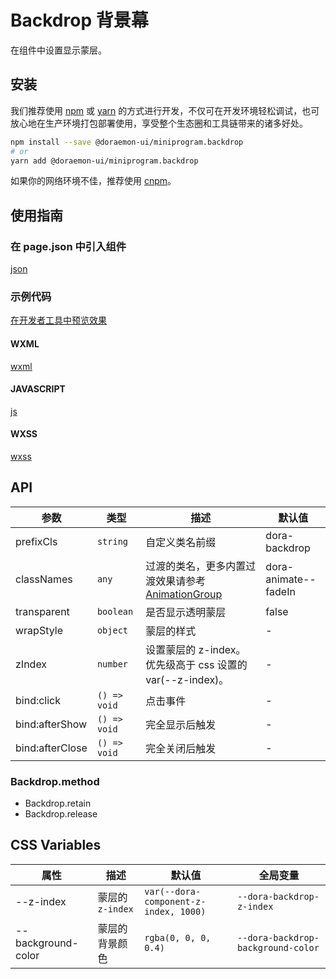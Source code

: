 # Backdrop 背景幕

在组件中设置显示蒙层。

## 安装

我们推荐使用 [npm](https://www.npmjs.com) 或 [yarn](https://yarnpkg.com) 的方式进行开发，不仅可在开发环境轻松调试，也可放心地在生产环境打包部署使用，享受整个生态圈和工具链带来的诸多好处。

```bash
npm install --save @doraemon-ui/miniprogram.backdrop
# or
yarn add @doraemon-ui/miniprogram.backdrop
```

如果你的网络环境不佳，推荐使用 [cnpm](https://cnpmjs.org)。

## 使用指南

### 在 page.json 中引入组件

[json](./playground/pages/index/index.json ':include :type=code')

### 示例代码

[在开发者工具中预览效果](https://developers.weixin.qq.com/s/y4kTFWmZ7Vw0)

<!-- tabs:start -->

#### **WXML**

[wxml](./playground/pages/index/index.wxml ':include :type=code')

#### **JAVASCRIPT**

[js](./playground/pages/index/index.js ':include :type=code')

#### **WXSS**

[wxss](./playground/pages/index/index.wxss ':include :type=code')

<!-- tabs:end -->

## API

| 参数 | 类型 | 描述 | 默认值 |
| --- | --- | --- | --- |
| prefixCls | `string` | 自定义类名前缀 | dora-backdrop |
| classNames | `any` | 过渡的类名，更多内置过渡效果请参考 [AnimationGroup](animation-group.md) | dora-animate--fadeIn |
| transparent | `boolean` | 是否显示透明蒙层 | false |
| wrapStyle | `object` | 蒙层的样式 | - |
| zIndex | `number` | 设置蒙层的 z-index。优先级高于 css 设置的 var(--z-index)。 | - |
| bind:click | `() => void` | 点击事件 | - |
| bind:afterShow | `() => void` | 完全显示后触发 | - |
| bind:afterClose | `() => void` | 完全关闭后触发 | - |

### Backdrop.method

- Backdrop.retain
- Backdrop.release

## CSS Variables

| 属性 | 描述 | 默认值 | 全局变量 |
| --- | --- | --- | --- |
| --z-index | 蒙层的 `z-index` | `var(--dora-component-z-index, 1000)` | `--dora-backdrop-z-index` |
| --background-color | 蒙层的背景颜色 | `rgba(0, 0, 0, 0.4)` | `--dora-backdrop-background-color` |